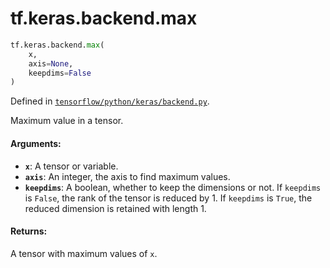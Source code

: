 <div itemscope itemtype="http://developers.google.com/ReferenceObject">
<meta itemprop="name" content="tf.keras.backend.max" />
</div>

# tf.keras.backend.max

``` python
tf.keras.backend.max(
    x,
    axis=None,
    keepdims=False
)
```



Defined in [`tensorflow/python/keras/backend.py`](https://www.tensorflow.org/code/tensorflow/python/keras/backend.py).

Maximum value in a tensor.

#### Arguments:

* <b>`x`</b>: A tensor or variable.
* <b>`axis`</b>: An integer, the axis to find maximum values.
* <b>`keepdims`</b>: A boolean, whether to keep the dimensions or not.
        If `keepdims` is `False`, the rank of the tensor is reduced
        by 1. If `keepdims` is `True`,
        the reduced dimension is retained with length 1.


#### Returns:

A tensor with maximum values of `x`.